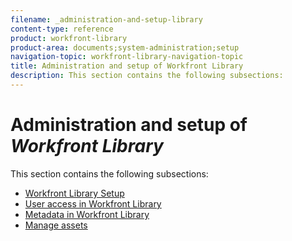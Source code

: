 ```yaml
---
filename: _administration-and-setup-library
content-type: reference
product: workfront-library
product-area: documents;system-administration;setup
navigation-topic: workfront-library-navigation-topic
title: Administration and setup of Workfront Library
description: This section contains the following subsections:
---
```


# Administration and setup of *Workfront Library*

This section contains the following subsections:

* [Workfront Library Setup](../../workfront-library/administration-and-setup/workfront-library-setup/workfront-library-setup.md) 
* [User access in Workfront Library](../../workfront-library/administration-and-setup/user-access/user-access.md) 
* [Metadata in Workfront Library](../../workfront-library/administration-and-setup/metadata/metadata.md) 
* [Manage assets](../../workfront-library/administration-and-setup/manage-assets/manage-assets.md)

